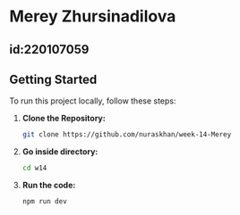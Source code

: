 # Merey Zhursinadilova
## id:220107059
## Getting Started

To run this project locally, follow these steps:

1. **Clone the Repository:**

   ```bash
   git clone https://github.com/nuraskhan/week-14-Merey
2. **Go inside directory:**

   ```bash
   cd w14
3. **Run the code:**

   ```bash
   npm run dev
